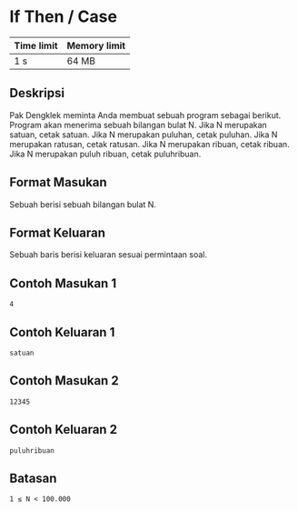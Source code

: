 # If Then / Case

Time limit | Memory limit
---------- | ------------
1 s | 64 MB

## Deskripsi
Pak Dengklek meminta Anda membuat sebuah program sebagai berikut. Program akan menerima sebuah bilangan bulat N. Jika N merupakan satuan, cetak satuan. Jika N merupakan puluhan, cetak puluhan. Jika N merupakan ratusan, cetak ratusan. Jika N merupakan ribuan, cetak ribuan. Jika N merupakan puluh ribuan, cetak puluhribuan.

## Format Masukan
Sebuah berisi sebuah bilangan bulat N.

## Format Keluaran
Sebuah baris berisi keluaran sesuai permintaan soal.

## Contoh Masukan 1
    4
## Contoh Keluaran 1
    satuan
## Contoh Masukan 2
    12345
## Contoh Keluaran 2
    puluhribuan
## Batasan
    1 ≤ N < 100.000
